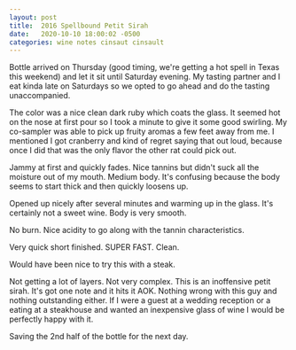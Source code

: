 ```yaml
---
layout: post
title:  2016 Spellbound Petit Sirah
date:   2020-10-10 18:00:02 -0500
categories: wine notes cinsaut cinsault
---
```


Bottle arrived on Thursday (good timing, we're getting a hot spell in Texas this weekend) and let it sit until Saturday evening. My tasting partner and I eat kinda late on Saturdays so we opted to go ahead and do the tasting unaccompanied.

The color was a nice clean dark ruby which coats the glass. It seemed hot on the nose at first pour so I took a minute to give it some good swirling. My co-sampler was able to pick up fruity aromas a few feet away from me. I mentioned I got cranberry and kind of regret saying that out loud, because once I did that was the only flavor the other rat could pick out.

Jammy at first and quickly fades. Nice tannins but didn't suck all the moisture out of my mouth. Medium body. It's confusing because the body seems to start thick and then quickly loosens up.

Opened up nicely after several minutes and warming up in the glass. It's certainly not a sweet wine. Body is very smooth.

No burn. Nice acidity to go along with the tannin characteristics.

Very quick short finished. SUPER FAST. Clean.

Would have been nice to try this with a steak.

Not getting a lot of layers. Not very complex. This is an inoffensive petit sirah. It's got one note and it hits it AOK. Nothing wrong with this guy and nothing outstanding either. If I were a guest at a wedding reception or a eating at a steakhouse and wanted an inexpensive glass of wine I would be perfectly happy with it.

Saving the 2nd half of the bottle for the next day.